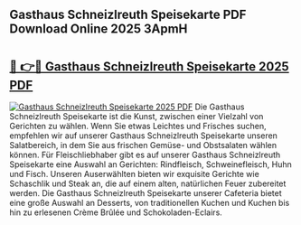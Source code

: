 ## Gasthaus Schneizlreuth Speisekarte PDF Download Online 2025 3ApmH

# <h2><a href="http://gc6a34y.nevu.top/?p=Gasthaus+Schneizlreuth+Speisekarte">🔗 👉🔴 Gasthaus Schneizlreuth Speisekarte 2025 PDF</a></h2>

[![Gasthaus Schneizlreuth Speisekarte 2025 PDF](https://i.imgur.com/dBaPXMq.png)](http://gc6a34y.nevu.top/?p=Gasthaus+Schneizlreuth+Speisekarte)
Die Gasthaus Schneizlreuth Speisekarte ist die Kunst, zwischen einer Vielzahl von Gerichten zu wählen. Wenn Sie etwas Leichtes und Frisches suchen, empfehlen wir auf unserer Gasthaus Schneizlreuth Speisekarte unseren Salatbereich, in dem Sie aus frischen Gemüse- und Obstsalaten wählen können. Für Fleischliebhaber gibt es auf unserer Gasthaus Schneizlreuth Speisekarte eine Auswahl an Gerichten: Rindfleisch, Schweinefleisch, Huhn und Fisch. Unseren Auserwählten bieten wir exquisite Gerichte wie Schaschlik und Steak an, die auf einem alten, natürlichen Feuer zubereitet werden. Die Gasthaus Schneizlreuth Speisekarte unserer Cafeteria bietet eine große Auswahl an Desserts, von traditionellen Kuchen und Kuchen bis hin zu erlesenen Crème Brûlée und Schokoladen-Eclairs.
